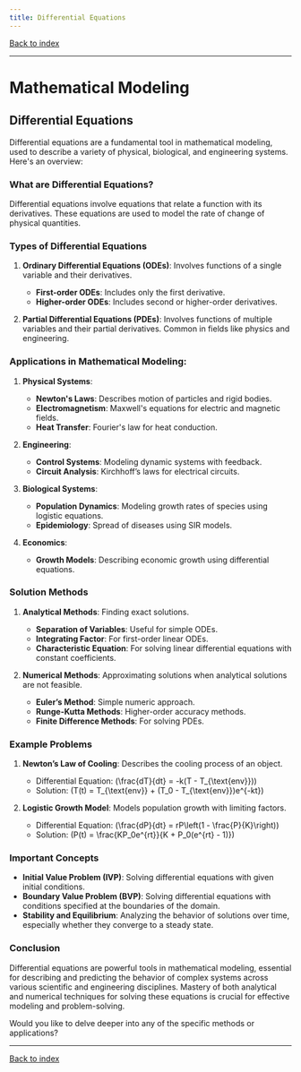 ```yaml
---
title: Differential Equations
---
```


[Back to index](index.html)

---
# Mathematical Modeling
## Differential Equations

Differential equations are a fundamental tool in mathematical modeling, used to describe a variety of physical, biological, and engineering systems. Here's an overview:

### What are Differential Equations?
Differential equations involve equations that relate a function with its derivatives. These equations are used to model the rate of change of physical quantities.

### Types of Differential Equations
1. **Ordinary Differential Equations (ODEs)**: Involves functions of a single variable and their derivatives.
   - **First-order ODEs**: Includes only the first derivative.
   - **Higher-order ODEs**: Includes second or higher-order derivatives.

2. **Partial Differential Equations (PDEs)**: Involves functions of multiple variables and their partial derivatives. Common in fields like physics and engineering.

### Applications in Mathematical Modeling:
1. **Physical Systems**:
   - **Newton's Laws**: Describes motion of particles and rigid bodies.
   - **Electromagnetism**: Maxwell's equations for electric and magnetic fields.
   - **Heat Transfer**: Fourier's law for heat conduction.

2. **Engineering**:
   - **Control Systems**: Modeling dynamic systems with feedback.
   - **Circuit Analysis**: Kirchhoff’s laws for electrical circuits.

3. **Biological Systems**:
   - **Population Dynamics**: Modeling growth rates of species using logistic equations.
   - **Epidemiology**: Spread of diseases using SIR models.

4. **Economics**:
   - **Growth Models**: Describing economic growth using differential equations.

### Solution Methods
1. **Analytical Methods**: Finding exact solutions.
   - **Separation of Variables**: Useful for simple ODEs.
   - **Integrating Factor**: For first-order linear ODEs.
   - **Characteristic Equation**: For solving linear differential equations with constant coefficients.

2. **Numerical Methods**: Approximating solutions when analytical solutions are not feasible.
   - **Euler’s Method**: Simple numeric approach.
   - **Runge-Kutta Methods**: Higher-order accuracy methods.
   - **Finite Difference Methods**: For solving PDEs.

### Example Problems
1. **Newton’s Law of Cooling**: Describes the cooling process of an object.
   - Differential Equation: \(\frac{dT}{dt} = -k(T - T_{\text{env}})\)
   - Solution: \(T(t) = T_{\text{env}} + (T_0 - T_{\text{env}})e^{-kt}\)
   
2. **Logistic Growth Model**: Models population growth with limiting factors.
   - Differential Equation: \(\frac{dP}{dt} = rP\left(1 - \frac{P}{K}\right)\)
   - Solution: \(P(t) = \frac{KP_0e^{rt}}{K + P_0(e^{rt} - 1)}\)

### Important Concepts
- **Initial Value Problem (IVP)**: Solving differential equations with given initial conditions.
- **Boundary Value Problem (BVP)**: Solving differential equations with conditions specified at the boundaries of the domain.
- **Stability and Equilibrium**: Analyzing the behavior of solutions over time, especially whether they converge to a steady state.

### Conclusion
Differential equations are powerful tools in mathematical modeling, essential for describing and predicting the behavior of complex systems across various scientific and engineering disciplines. Mastery of both analytical and numerical techniques for solving these equations is crucial for effective modeling and problem-solving.

Would you like to delve deeper into any of the specific methods or applications?

---
[Back to index](index.html)
